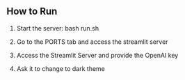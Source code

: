 
## How to Run

  
1. Start the server:
   bash run.sh


2. Go to the PORTS tab and access the streamlit server

3. Access the Streamlit Server and provide the OpenAI key

4. Ask it to change to dark theme